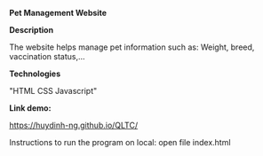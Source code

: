 **Pet Management Website**

**Description**

The website helps manage pet information such as: Weight, breed, vaccination status,...

**Technologies**

"HTML
CSS
Javascript"

**Link demo:**

https://huydinh-ng.github.io/QLTC/

Instructions to run the program on local: open file index.html
